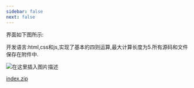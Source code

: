 ```yaml
---
sidebar: false
next: false
---
```

<BlogInfo/>

界面如下图所示:

开发语言:html,css和js,实现了基本的四则运算,最大计算长度为5.所有源码和文件保存在附件中.

![在这里插入图片描述](http://www.lll.plus/media/image/2024/01/15/0bc5f3ccd6f84663816ce77c602083a2.bf936aeeb2f611eeb3a9eb54e8a036ec.png)

[index.zip](../media/file/2021/09/27/index.zip)

<ActionBox />
        
<style>#top-box {margin-top:0.5rem!important;}</style>